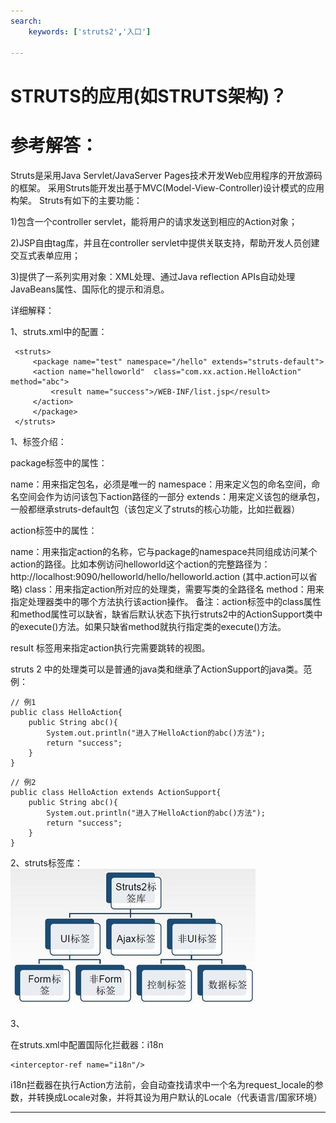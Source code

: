 ```yaml
---
search:
    keywords: ['struts2','入口']

---
```



# STRUTS的应用(如STRUTS架构)？

# 参考解答：

Struts是采用Java Servlet/JavaServer Pages技术开发Web应用程序的开放源码的框架。 采用Struts能开发出基于MVC(Model-View-Controller)设计模式的应用构架。 Struts有如下的主要功能：

 1)包含一个controller servlet，能将用户的请求发送到相应的Action对象；
  
 2)JSP自由tag库，并且在controller servlet中提供关联支持，帮助开发人员创建交互式表单应用； 
 
 3)提供了一系列实用对象：XML处理、通过Java reflection APIs自动处理JavaBeans属性、国际化的提示和消息。
 
 
 
 
 详细解释：
 
 1、struts.xml中的配置：


```![](/assets/10.jpg)
 <struts>
     <package name="test" namespace="/hello" extends="struts-default">
     <action name="helloworld"  class="com.xx.action.HelloAction" method="abc">
         <result name="success">/WEB-INF/list.jsp</result>
     </action>
     </package>
 </struts>
```
1、标签介绍：

package标签中的属性：

name：用来指定包名，必须是唯一的
namespace：用来定义包的命名空间，命名空间会作为访问该包下action路径的一部分
extends：用来定义该包的继承包，一般都继承struts-default包（该包定义了struts的核心功能，比如拦截器）

action标签中的属性：

name：用来指定action的名称，它与package的namespace共同组成访问某个action的路径。比如本例访问helloworld这个action的完整路径为：http://localhost:9090/helloworld/hello/helloworld.action
(其中.action可以省略)
class：用来指定action所对应的处理类，需要写类的全路径名
method：用来指定处理器类中的哪个方法执行该action操作。
 备注：action标签中的class属性和method属性可以缺省，缺省后默认状态下执行struts2中的ActionSupport类中的execute()方法。如果只缺省method就执行指定类的execute()方法。
 
result 标签用来指定action执行完需要跳转的视图。


struts 2 中的处理类可以是普通的java类和继承了ActionSupport的java类。范例：



```
// 例1
public class HelloAction{
	public String abc(){
		System.out.println("进入了HelloAction的abc()方法");
		return "success";
	}
}
```





```
// 例2
public class HelloAction extends ActionSupport{
	public String abc(){
		System.out.println("进入了HelloAction的abc()方法");
		return "success";
	}
}
```

2、struts标签库：
![](/assets/10.jpg)



3、

在struts.xml中配置国际化拦截器：i18n
```
<interceptor-ref name="i18n"/>
```
i18n拦截器在执行Action方法前，会自动查找请求中一个名为request_locale的参数，并转换成Locale对象，并将其设为用户默认的Locale（代表语言/国家环境）






 
 
 ---
 

